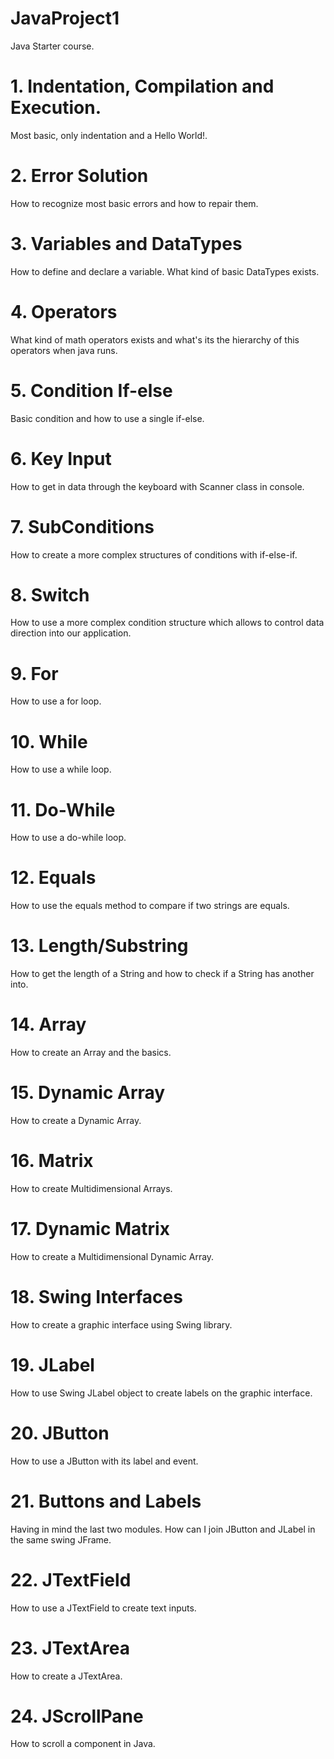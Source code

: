 # JavaProject1

Java Starter course.

# 1. Indentation, Compilation and Execution.

Most basic, only indentation and a Hello World!.

# 2. Error Solution

How to recognize most basic errors and how to repair them.

# 3. Variables and DataTypes

How to define and declare a variable. What kind of basic DataTypes exists.

# 4. Operators

What kind of math operators exists and what's its the hierarchy of this operators when java runs.

# 5. Condition If-else

Basic condition and how to use a single if-else.

# 6. Key Input

How to get in data through the keyboard with Scanner class in console.

# 7. SubConditions

How to create a more complex structures of conditions with if-else-if.

# 8. Switch

How to use a more complex condition structure which allows to control data direction into our application.

# 9. For

How to use a for loop.

# 10. While

How to use a while loop.

# 11. Do-While

How to use a do-while loop.

# 12. Equals

How to use the equals method to compare if two strings are equals.

# 13. Length/Substring

How to get the length of a String and how to check if a String has another into.

# 14. Array

How to create an Array and the basics.

# 15. Dynamic Array

How to create a Dynamic Array.

# 16. Matrix

How to create Multidimensional Arrays.

# 17. Dynamic Matrix

How to create a Multidimensional Dynamic Array.

# 18. Swing Interfaces

How to create a graphic interface using Swing library.

# 19. JLabel

How to use Swing JLabel object to create labels on the graphic interface.

# 20. JButton

How to use a JButton with its label and event.

# 21. Buttons and Labels

Having in mind the last two modules. How can I join JButton and JLabel in the same swing JFrame.

# 22. JTextField

How to use a JTextField to create text inputs.

# 23. JTextArea

How to create a JTextArea.

# 24. JScrollPane

How to scroll a component in Java.
